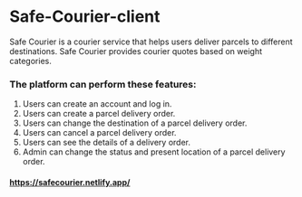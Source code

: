 # Safe-Courier-client
Safe Courier is a courier service that helps users deliver parcels to different destinations. Safe
Courier provides courier quotes based on weight categories.

### The platform can perform these features:
1. Users can create an account and log in.
2. Users can create a parcel delivery order.
3. Users can change the destination of a parcel delivery order.
4. Users can cancel a parcel delivery order.
5. Users can see the details of a delivery order.
6. Admin can change the status and present location of a parcel delivery order.

#### https://safecourier.netlify.app/
